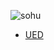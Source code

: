 ![sohu](https://ss2.baidu.com/6ONYsjip0QIZ8tyhnq/it/u=1767309032,288351360&fm=58&s=61EDBE468CA449131EA6F27A0300F07B&bpow=121&bpoh=75)

- [UED](http://vc.changyou.com/)

